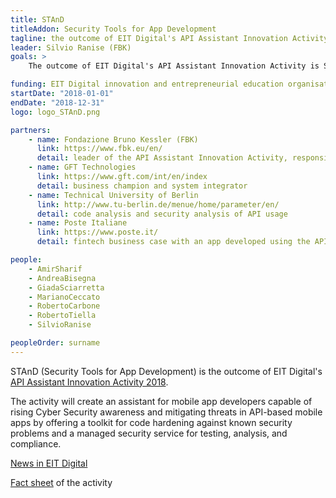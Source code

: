 ```yaml
---
title: STAnD
titleAddon: Security Tools for App Development
tagline: the outcome of EIT Digital's API Assistant Innovation Activity 2018.
leader: Silvio Ranise (FBK)
goals: >
    The outcome of EIT Digital's API Assistant Innovation Activity is STAnD. The Security Tools for App Development - STAnD - is a new plug-in that helps application programming interface (API) developers make their APIs secure. It does this by providing a managed security service capable of identifying potential vulnerabilities, together with a catalogue of code hardening techniques that help reduce their exploitation. While tools already exist to secure APIs, none has so far been available for ensuring their secure usage in application creation. 

funding: EIT Digital innovation and entrepreneurial education organisation under Internal Agreement Grant 2018 (ID project 18163)
startDate: "2018-01-01"
endDate: "2018-12-31"
logo: logo_STAnD.png

partners:
    - name: Fondazione Bruno Kessler (FBK)
      link: https://www.fbk.eu/en/
      detail: leader of the API Assistant Innovation Activity, responsible also for identity management within the project
    - name: GFT Technologies
      link: https://www.gft.com/int/en/index
      detail: business champion and system integrator
    - name: Technical University of Berlin
      link: http://www.tu-berlin.de/menue/home/parameter/en/
      detail: code analysis and security analysis of API usage
    - name: Poste Italiane
      link: https://www.poste.it/
      detail: fintech business case with an app developed using the API Assistant

people:
    - AmirSharif
    - AndreaBisegna
    - GiadaSciarretta
    - MarianoCeccato
    - RobertoCarbone
    - RobertoTiella
    - SilvioRanise

peopleOrder: surname
---
```


STAnD (Security Tools for App Development) is the outcome of EIT Digital's [API Assistant Innovation Activity 2018](https://www.eitdigital.eu/innovation-entrepreneurship/digital-infrastructure/).

The activity will create an assistant for mobile app developers capable of rising Cyber Security awareness and mitigating threats in API-based mobile apps by offering a toolkit for code hardening against known security problems and a managed security service for testing, analysis, and compliance.

[News in EIT Digital](https://www.eitdigital.eu/newsroom/news/article/stand-stands-up-to-api-based-application-security-vulnerabilities/)

[Fact sheet](https://www.eitdigital.eu/fileadmin/files/2018/factsheets/digital-infrastructure/API-Assistant_FactSheet.pdf) of the activity